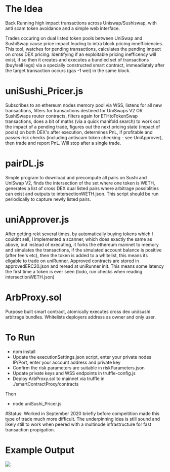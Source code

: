 
# The Idea
Back Running high impact transactions across Uniswap/Sushiswap, with anti scam token avoidance and a simple web interface.

Trades occuring on dual listed token pools between UniSwap and SushiSwap cause price impact leading to intra block pricing innefficiencies.
This tool, watches for pending transactions, calculates the pending impact on cross DEX pricing. Identifying if an exploitable pricing inefficency will exist, if so then it creates and executes a bundled set of transactions (buy/sell legs) via a specially constructed smart contract, immeadiately after the target transaction occurs (gas -1 wei) in the same block.

# uniSushi_Pricer.js
Subscribes to an ethereum nodes memory pool via WSS, listens for all new transactions, filters  for transactions destined for UniSwaps V2 OR SushiSwaps router contracts, filters again for ETHtoTokenSwap transactions, does a bit of maths (via a quick manifold search) to work out the impact of a pending trade, figures out the next pricing state (impact of pools) on both DEX's after execution, determines PnL, if profitable and passes risk checks (including antiscam token checking - see UniApprover), then trade and report PnL. Will stop after a single trade.

# pairDL.js
Simple program to download and precompute all pairs on Sushi and UniSwap V2, finds the intersection of the set where one token is WETH, generates a list of cross DEX dual listed pairs where arbitrage possiblities can exist and outputs to intersectionWETH.json. This script should be run periodically to capture newly listed pairs.

# uniApprover.js
After getting rekt several times, by automatically buying tokens which I couldnt sell, I implemented a scanner, which does exactly the same as above, but instead of executing, it forks the ethereum mainnet to memory and simulates the transactions, if the simulated account balance is positive (after fee's etc), then the token is added to a whitelist, this means its eligable to trade on uniRunner. Approved contracts are stored in approvedERC20.json and reread at uniRunner init. This means some latency the first time a token is ever seen (todo, run checks when reading intersectionWETH.json)

# ArbProxy.sol 
Purpose built smart contract, atomically executes cross dex uni/sushi arbitrage bundles. Whitelists deployers address as owner and only user.

# To Run 
- npm install
- Update the executionSettings.json script, enter your private nodes IP/Port, enter your account address and private key
- Confirm the risk parameters are suitable in riskParameters.json
- Update private keys and WSS endpoints in truffle-config.js
- Deploy ArbProxy.sol to mainnet via truffle in ./smartContractProxy/contracts 

Then
- node uniSushi_Pricer.js

#Status:
Worked in September 2020 briefly before compeitition made this type of trade much more difficult. The underpinning idea is still sound and likely still to work when peered with a multinode infrastructure for fast transaction propigation.

# Example Output
![](https://imgur.com/7GUFY9v)

